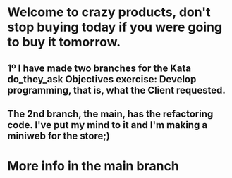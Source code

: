 # Welcome to crazy products, don't stop buying today if you were going to buy it tomorrow.

## 1º I have made two branches for the Kata do_they_ask Objectives exercise: Develop programming, that is, what the Client requested. 

## The 2nd branch, the main, has the refactoring code. I've put my mind to it and I'm making a miniweb for the store;)

# More info in the main branch
